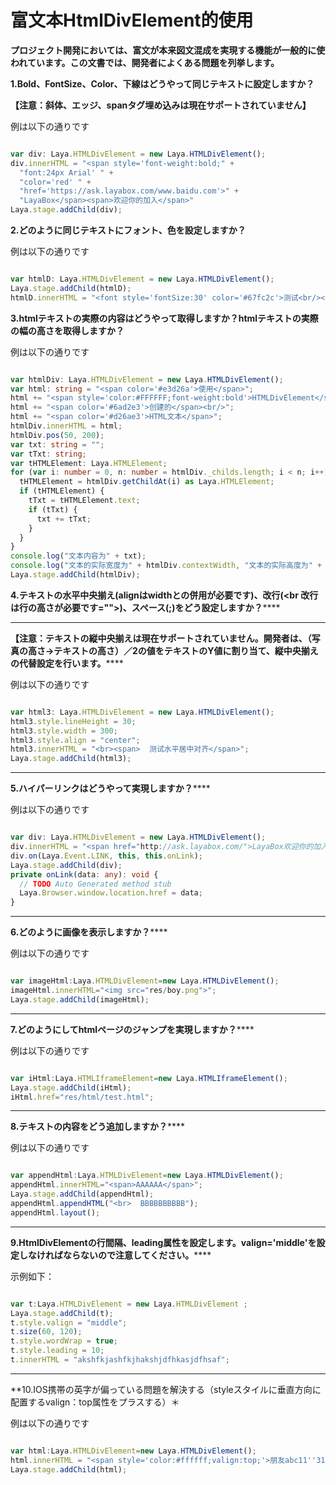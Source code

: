 # 富文本HtmlDivElement的使用

**プロジェクト開発においては、富文が本来図文混成を実現する機能が一般的に使われています。この文書では、開発者によくある問題を列挙します。**

**1.Bold、FontSize、Color、下線はどうやって同じテキストに設定しますか？**

**【注意：斜体、エッジ、spanタグ埋め込みは現在サポートされていません】**

例は以下の通りです


```typescript

var div: Laya.HTMLDivElement = new Laya.HTMLDivElement();
div.innerHTML = "<span style='font-weight:bold;" +
  "font:24px Arial' " +
  "color='red' " +
  "href='https://ask.layabox.com/www.baidu.com'>" +
  "LayaBox</span><span>欢迎你的加入</span>"
Laya.stage.addChild(div);
```


**2.どのように同じテキストにフォント、色を設定しますか？**

例は以下の通りです


```typescript

var htmlD: Laya.HTMLDivElement = new Laya.HTMLDivElement();
Laya.stage.addChild(htmlD);
htmlD.innerHTML = "<font style='fontSize:30' color='#67fc2c'>测试<br/></font><font style='fontSize:20'>html组件<br/></font>";
```


**3.htmlテキストの実際の内容はどうやって取得しますか？htmlテキストの実際の幅の高さを取得しますか？**

例は以下の通りです


```typescript

var htmlDiv: Laya.HTMLDivElement = new Laya.HTMLDivElement();
var html: string = "<span color='#e3d26a'>使用</span>";
html += "<span style='color:#FFFFFF;font-weight:bold'>HTMLDivElement</span>";
html += "<span color='#6ad2e3'>创建的</span><br/>";
html += "<span color='#d26ae3'>HTML文本</span>";
htmlDiv.innerHTML = html;
htmlDiv.pos(50, 200);
var txt: string = "";
var tTxt: string;
var tHTMLElement: Laya.HTMLElement;
for (var i: number = 0, n: number = htmlDiv._childs.length; i < n; i++) {
  tHTMLElement = htmlDiv.getChildAt(i) as Laya.HTMLElement;
  if (tHTMLElement) {
    tTxt = tHTMLElement.text;
    if (tTxt) {
      txt += tTxt;
    }
  }
}
console.log("文本内容为" + txt);
console.log("文本的实际宽度为" + htmlDiv.contextWidth, "文本的实际高度为" + htmlDiv.contextHeight)
Laya.stage.addChild(htmlDiv);
```


**4.テキストの水平中央揃え(alignはwidthとの併用が必要です)、改行(<br 改行は行の高さが必要です="">)、スペース(;)をどう設定しますか？******
****
**【注意：テキストの縦中央揃えは現在サポートされていません。開発者は、（写真の高さ→テキストの高さ）／2の値をテキストのY値に割り当て、縦中央揃えの代替設定を行います。******

例は以下の通りです


```typescript

var html3: Laya.HTMLDivElement = new Laya.HTMLDivElement();
html3.style.lineHeight = 30;
html3.style.width = 300;
html3.style.align = "center";
html3.innerHTML = "<br><span>  测试水平居中对齐</span>";
Laya.stage.addChild(html3);
```
****

**5.ハイパーリンクはどうやって実現しますか？******

例は以下の通りです


```typescript

var div: Laya.HTMLDivElement = new Laya.HTMLDivElement();
div.innerHTML = "<span href="http://ask.layabox.com/">LayaBox欢迎你的加入！</span>";
div.on(Laya.Event.LINK, this, this.onLink);
Laya.stage.addChild(div);
private onLink(data: any): void {
  // TODO Auto Generated method stub
  Laya.Browser.window.location.href = data;
}
```
****

**6.どのように画像を表示しますか？******

例は以下の通りです


```typescript

var imageHtml:Laya.HTMLDivElement=new Laya.HTMLDivElement();
imageHtml.innerHTML="<img src="res/boy.png">";
Laya.stage.addChild(imageHtml);
```
****

**7.どのようにしてhtmlページのジャンプを実現しますか？******

例は以下の通りです


```typescript

var iHtml:Laya.HTMLIframeElement=new Laya.HTMLIframeElement();
Laya.stage.addChild(iHtml);
iHtml.href="res/html/test.html";
```
****

**8.テキストの内容をどう追加しますか？******

例は以下の通りです


```typescript

var appendHtml:Laya.HTMLDivElement=new Laya.HTMLDivElement();
appendHtml.innerHTML="<span>AAAAAA</span>";
Laya.stage.addChild(appendHtml);
appendHtml.appendHTML("<br>  BBBBBBBBBB");
appendHtml.layout();
```
****

**9.HtmlDivElementの行間隔、leading属性を設定します。valign='middle'を設定しなければならないので注意してください。******


示例如下：


```typescript

var t:Laya.HTMLDivElement = new Laya.HTMLDivElement ;
Laya.stage.addChild(t);
t.style.valign = "middle";
t.size(60, 120);
t.style.wordWrap = true;
t.style.leading = 10;
t.innerHTML = "akshfkjashfkjhakshjdfhkasjdfhsaf";
```
****

**10.IOS携帯の英字が偏っている問題を解決する（styleスタイルに垂直方向に配置するvalign：top属性をプラスする）＊

例は以下の通りです


```typescript

var html:Laya.HTMLDivElement=new Laya.HTMLDivElement();
html.innerHTML = "<span style='color:#ffffff;valign:top;'>朋友abc11''31ABC朋友</span><span href='http://www.baidu.com' target='_blank'>百度</span>";
Laya.stage.addChild(html);
```


